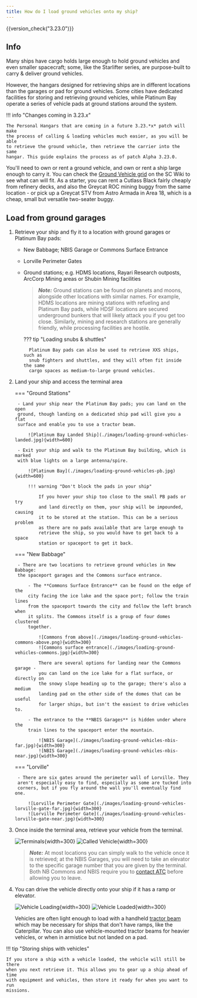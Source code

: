 ```yaml
---
title: How do I load ground vehicles onto my ship?
---
```


{{version_check("3.23.0")}}

## Info

Many ships have cargo holds large enough to hold ground vehicles and even
smaller spacecraft; some, like the Starlifter series, are purpose-built to
carry & deliver ground vehicles.

However, the hangars designed for retrieving ships are in different locations
than the garages or pad for ground vehicles. Some cities have dedicated
facilities for storing and retrieving ground vehicles, while Platinum Bay
operate a series of vehicle pads at ground stations around the system.

!!! info "Changes coming in 3.23.*x*"

    The Personal Hangars that are coming in a future 3.23.*x* patch will make
    the process of calling & loading vehicles much easier, as you will be able
    to retrieve the ground vehicle, then retrieve the carrier into the same
    hangar. This guide explains the process as of patch Alpha 3.23.0.

You'll need to own or rent a ground vehicle, and own or rent a ship large
enough to carry it. You can check the
[Ground Vehicle grid](https://starcitizen.tools/Ground_vehicles) on the SC Wiki
to see what can will fit. As a starter, you can rent a Cutlass Black fairly
cheaply from refinery decks, and also the Greycat ROC mining buggy from the
same location - or pick up a Greycat STV from Astro Armada in Area 18, which is
a cheap, small but versatile two-seater buggy.

## Load from ground garages

1. Retrieve your ship and fly it to a location with ground garages or Platinum
Bay pads:

    - New Babbage; NBIS Garage or Commons Surface Entrance

    - Lorville Perimeter Gates

    - Ground stations; e.g. HDMS locations, Rayari Research outposts, ArcCorp
    Mining areas or Shubin Mining facilities

        > ***Note:*** Ground stations can be found on planets and moons,
        alongside other locations with similar names.
        > For example, HDMS locations are mining stations with refueling and
        Platinum Bay pads, while HDSF locations are secured underground bunkers
        that will likely attack you if you get too close.
        > Similarly, mining and research stations are generally friendly, while
        processing facilities are hostile.

        ??? tip "Loading snubs & shuttles"

            Platinum Bay pads can also be used to retrieve XXS ships, such as
            snub fighters and shuttles, and they will often fit inside the same
            cargo spaces as medium-to-large ground vehicles.

1. Land your ship and access the terminal area

    === "Ground Stations"

        - Land your ship near the Platinum Bay pads; you can land on the open
        ground, though landing on a dedicated ship pad will give you a flat
        surface and enable you to use a tractor beam.

            ![Platinum Bay Landed Ship](./images/loading-ground-vehicles-landed.jpg){width=600}

        - Exit your ship and walk to the Platinum Bay building, which is marked
        with blue lights on a large antenna/spire.

            ![Platinum Bay](./images/loading-ground-vehicles-pb.jpg){width=600}

            !!! warning "Don't block the pads in your ship"

                If you hover your ship too close to the small PB pads or try
                and land directly on them, your ship will be impounded, causing
                it to be stored at the station. This can be a serious problem
                as there are no pads available that are large enough to
                retrieve the ship, so you would have to get back to a space
                station or spaceport to get it back.

    === "New Babbage"

        - There are two locations to retrieve ground vehicles in New Babbage:
        the spaceport garages and the Commons surface entrance.

            - The **Commons Surface Entrance** can be found on the edge of the
            city facing the ice lake and the space port; follow the train lines
            from the spaceport towards the city and follow the left branch when
            it splits. The Commons itself is a group of four domes clustered
            together.

                ![Commons from above](./images/loading-ground-vehicles-commons-above.png){width=300}
                ![Commons surface entrance](./images/loading-ground-vehicles-commons.jpg){width=300}

                There are several options for landing near the Commons garage -
                you can land on the ice lake for a flat surface, or directly on
                the snowy slope heading up to the garage; there's also a medium
                landing pad on the other side of the domes that can be useful
                for larger ships, but isn't the easiest to drive vehicles to.

            - The entrance to the **NBIS Garages** is hidden under where the
            train lines to the spaceport enter the mountain.

                ![NBIS Garage](./images/loading-ground-vehicles-nbis-far.jpg){width=300}
                ![NBIS Garage](./images/loading-ground-vehicles-nbis-near.jpg){width=300}

    === "Lorville"

        - There are six gates around the perimeter wall of Lorville. They
        aren't especially easy to find, especially as some are tucked into
        corners, but if you fly around the wall you'll eventually find one.

            ![Lorville Perimeter Gate](./images/loading-ground-vehicles-lorville-gate-far.jpg){width=300}
            ![Lorville Perimeter Gate](./images/loading-ground-vehicles-lorville-gate-near.jpg){width=300}

1. Once inside the terminal area, retrieve your vehicle from the terminal.

    ![Terminals](./images/loading-ground-vehicles-terminals.jpg){width=300}
    ![Called Vehicle](./images/loading-ground-vehicles-called.jpg){width=300}

    > ***Note:*** At most locations you can simply walk to the vehicle once it
    is retrieved; at the NBIS Garages, you will need to take an elevator to the
    specific garage number that you are given by the terminal. Both NB Commons
    and NBIS require you to [contact ATC](./exit-hangar.md) before allowing you
    to leave.

1. You can drive the vehicle directly onto your ship if it has a ramp or
elevator.

    ![Vehicle Loading](./images/loading-ground-vehicles-loading.jpg){width=300}
    ![Vehicle Loaded](./images/loading-ground-vehicles-loaded.jpg){width=300}

    Vehicles are often light enough to load with a handheld
    [tractor beam](../fps/equipment/tractor-beam.md) which may be necessary for
    ships that don't have ramps, like the Caterpillar. You can also use
    vehicle-mounted tractor beams for heavier vehicles, or when in armistice
    but not landed on a pad.

!!! tip "Storing ships with vehicles"

    If you store a ship with a vehicle loaded, the vehicle will still be there
    when you next retrieve it. This allows you to gear up a ship ahead of time
    with equipment and vehicles, then store it ready for when you want to run
    missions.
